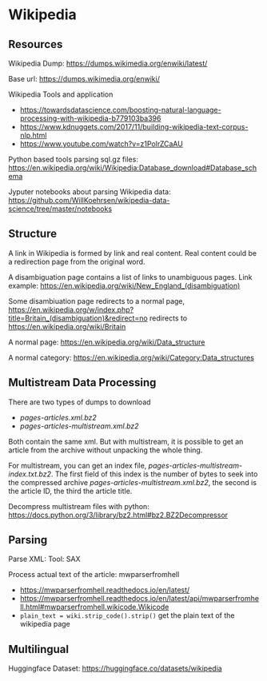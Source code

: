 # Wikipedia

## Resources

Wikipedia Dump: https://dumps.wikimedia.org/enwiki/latest/

Base url: https://dumps.wikimedia.org/enwiki/

Wikipedia Tools and application

- https://towardsdatascience.com/boosting-natural-language-processing-with-wikipedia-b779103ba396
- https://www.kdnuggets.com/2017/11/building-wikipedia-text-corpus-nlp.html
- https://www.youtube.com/watch?v=z1PolrZCaAU

Python based tools parsing sql.gz files: https://en.wikipedia.org/wiki/Wikipedia:Database_download#Database_schema

Jyputer notebooks about parsing Wikipedia data: https://github.com/WillKoehrsen/wikipedia-data-science/tree/master/notebooks

## Structure

A link in Wikipedia is formed by link and real content. Real content could be a redirection page from the original word.

A disambiguation page contains a list of links to unambiguous pages. Link example: https://en.wikipedia.org/wiki/New_England_(disambiguation)

Some disambiuation page redirects to a normal page, https://en.wikipedia.org/w/index.php?title=Britain_(disambiguation)&redirect=no redirects to https://en.wikipedia.org/wiki/Britain

A normal page: https://en.wikipedia.org/wiki/Data_structure

A normal category: https://en.wikipedia.org/wiki/Category:Data_structures

## Multistream Data Processing

There are two types of dumps to download

- *pages-articles.xml.bz2*
- *pages-articles-multistream.xml.bz2*

Both contain the same xml. But with multistream, it is possible to get an article from the archive without unpacking the whole thing. 

For multistream, you can get an index file, *pages-articles-multistream-index.txt.bz2*. The first field of this index is the number of bytes to seek into the compressed archive *pages-articles-multistream.xml.bz2*, the second is the article ID, the third the article title.

Decompress multistream files with python: https://docs.python.org/3/library/bz2.html#bz2.BZ2Decompressor

## Parsing

Parse XML: Tool: SAX

Process actual text of the article: mwparserfromhell

- https://mwparserfromhell.readthedocs.io/en/latest/
- https://mwparserfromhell.readthedocs.io/en/latest/api/mwparserfromhell.html#mwparserfromhell.wikicode.Wikicode
- `plain_text = wiki.strip_code().strip()` get the plain text of the wikipedia page

## Multilingual

Huggingface Dataset: https://huggingface.co/datasets/wikipedia

